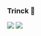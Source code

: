 ### Trinck 👋 
![](https://media.tenor.com/GR9WScxVCtMAAAAM/uh-oh-stinky.gif)
![](https://media.tenor.com/uGFCTCFNjGAAAAAj/santos-soccer.gif)
